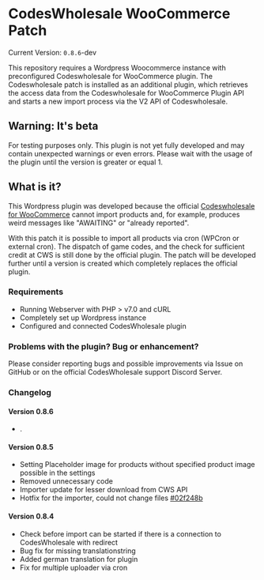 # CodesWholesale WooCommerce Patch
Current Version: `0.8.6`-dev

This repository requires a Wordpress Woocommerce instance with preconfigured Codeswholesale for WooCommerce plugin. The Codeswholesale patch is installed as an additional plugin, which retrieves the access data from the Codeswholesale for WooCommerce Plugin API and starts a new import process via the V2 API of Codeswholesale.

## Warning: It's beta
For testing purposes only. This plugin is not yet fully developed and may contain unexpected warnings or even errors. Please wait with the usage of the plugin until the version is greater or equal 1.

## What is it?
This Wordpress plugin was developed because the official [Codeswholesale for WooCommerce](https://wordpress.org/plugins/codeswholesale-for-woocommerce/ "CodesWholesale for WooCommerce") cannot import products 
and, for example, produces weird messages like "AWAITING" or "already reported". 
              
With this patch it is possible to import all products via cron (WPCron or external cron). The dispatch of game codes,
and the check for sufficient credit at CWS is still done by the official plugin. The patch
will be developed further until a version is created which completely replaces the official plugin.

### Requirements
- Running Webserver with PHP > v7.0 and cURL
- Completely set up Wordpress instance
- Configured and connected CodesWholesale plugin

### Problems with the plugin? Bug or enhancement?
Please consider reporting bugs and possible improvements via Issue on GitHub or on the official CodesWholesale support Discord Server.

### Changelog
#### Version 0.8.6
  * .

#### Version 0.8.5
  * Setting Placeholder image for products without specified product image possible in the settings
  * Removed unnecessary code 
  * Importer update for lesser download from CWS API
  * Hotfix for the importer, could not change files [#02f248b](https://github.com/RenewedPlains/codeswholesale-woocommerce-patch/commit/c6e3cee434dd57b8dd9309ae352c368a3342d55a)
  
#### Version 0.8.4
  * Check before import can be started if there is a connection to CodesWholesale with redirect
  * Bug fix for missing translationstring
  * Added german translation for plugin
  * Fix for multiple uploader via cron
 
